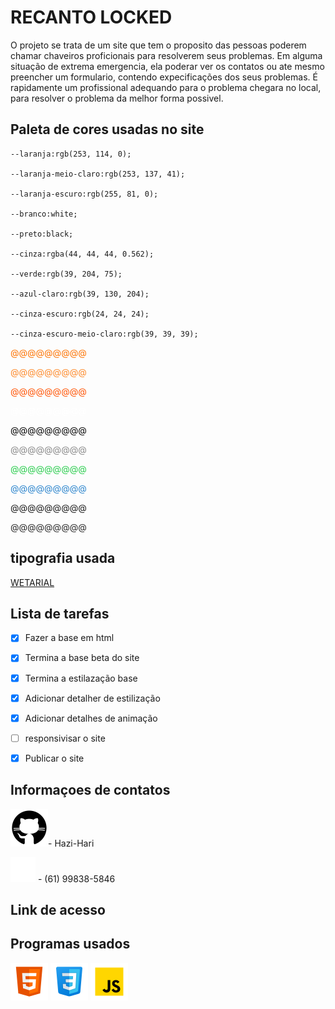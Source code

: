 # RECANTO LOCKED

O projeto se trata de um site que tem o proposito das pessoas poderem chamar chaveiros proficionais para resolverem seus problemas. Em alguma situação de extrema emergencia, ela poderar ver os contatos ou ate mesmo preencher um formulario, contendo expecificações dos seus problemas. É rapidamente um profissional adequando para o problema chegara no local, para resolver o problema da melhor forma possivel. 

## Paleta de cores usadas no site
    --laranja:rgb(253, 114, 0);

    --laranja-meio-claro:rgb(253, 137, 41);

    --laranja-escuro:rgb(255, 81, 0);

    --branco:white;

    --preto:black;

    --cinza:rgba(44, 44, 44, 0.562);

    --verde:rgb(39, 204, 75);

    --azul-claro:rgb(39, 130, 204);

    --cinza-escuro:rgb(24, 24, 24);

    --cinza-escuro-meio-claro:rgb(39, 39, 39);

<span style="color: rgb(253, 114, 0);">@@@@@@@@@</span>  

<span style="color: rgb(253, 137, 41);">@@@@@@@@@</span>

<span style="color: rgb(255, 81, 0);">@@@@@@@@@</span>  

<span style="color: white;">@@@@@@@@@</span>

<span style="color: black;">@@@@@@@@@</span>  

<span style="color: rgba(44, 44, 44, 0.562);">@@@@@@@@@</span>

<span style="color: rgb(39, 204, 75);">@@@@@@@@@</span>  

<span style="color: rgb(39, 130, 204);">@@@@@@@@@</span>

<span style="color: rgb(24, 24, 24);">@@@@@@@@@</span>

<span style="color: rgb(39, 39, 39);">@@@@@@@@@</span>



## tipografia usada
[WETARIAL](https://www.dafont.com/pt/wet-arial.font)

## Lista de tarefas

- [x]  Fazer a base em html

- [x] Termina a base beta do site

- [x] Termina a estilazação base

- [x] Adicionar detalher de estilização 

- [x] Adicionar detalhes de animação

- [ ] responsivisar o site

- [x] Publicar o site 

## Informaçoes de contatos
[![icone do site](./assets/img/markdown-img/github.png)](https://github.com/Hazi-Hari)- Hazi-Hari

![whatsapp](./assets/img/icones/whatsapp-branco.png) - (61) 99838-5846

## Link de acesso

## Programas usados
![html](./assets/img/markdown-img/HTML.png)
![CSS](./assets/img/markdown-img/CSS.png)
![JS](./assets/img/markdown-img/JS.png)